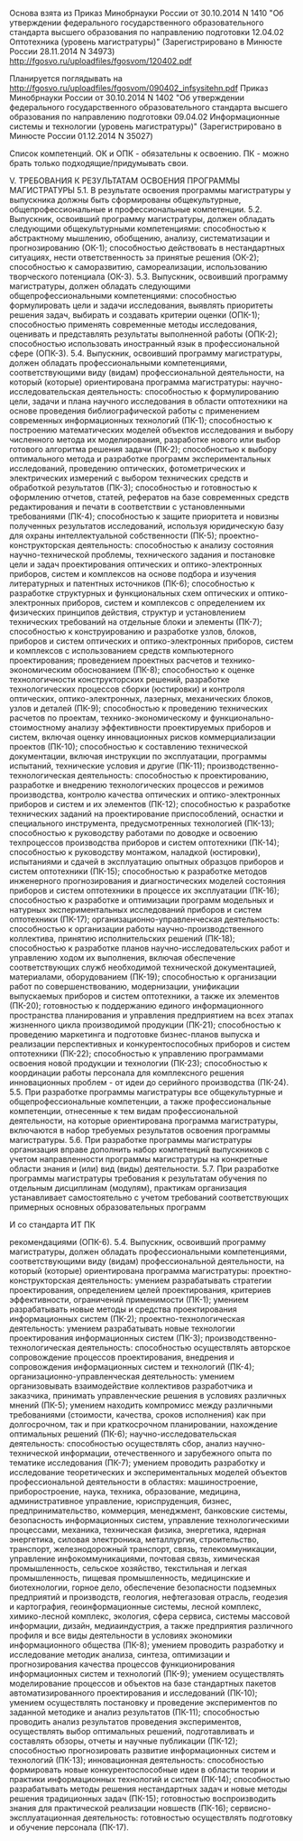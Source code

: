 Основа взята из Приказ Минобрнауки России от 30.10.2014 N 1410
"Об утверждении федерального
государственного образовательного стандарта
высшего образования по направлению
подготовки 12.04.02 Оптотехника (уровень
магистратуры)"
(Зарегистрировано в Минюсте России
28.11.2014 N 34973)
http://fgosvo.ru/uploadfiles/fgosvom/120402.pdf

Планируется поглядывать на
http://fgosvo.ru/uploadfiles/fgosvom/090402_infsysitehn.pdf
Приказ Минобрнауки России от 30.10.2014 N 1402
"Об утверждении федерального
государственного образовательного
стандарта высшего образования по
направлению подготовки 09.04.02
Информационные системы и технологии
(уровень магистратуры)"
(Зарегистрировано в Минюсте России
01.12.2014 N 35027)

Список компетенций.
ОК и ОПК - обязательны к освоению.
ПК - можно брать только подходящие/придумывать свои.

V. ТРЕБОВАНИЯ К РЕЗУЛЬТАТАМ ОСВОЕНИЯ ПРОГРАММЫ МАГИСТРАТУРЫ
5.1. В результате освоения программы магистратуры у выпускника должны быть сформированы
общекультурные, общепрофессиональные и профессиональные компетенции.
5.2. Выпускник, освоивший программу магистратуры, должен обладать следующими
общекультурными компетенциями:
способностью к абстрактному мышлению, обобщению, анализу, систематизации и прогнозированию
(ОК-1);
способностью действовать в нестандартных ситуациях, нести ответственность за принятые решения
(ОК-2);
способностью к саморазвитию, самореализации, использованию творческого потенциала (ОК-3).
5.3. Выпускник, освоивший программу магистратуры, должен обладать следующими
общепрофессиональными компетенциями:
способностью формулировать цели и задачи исследования, выявлять приоритеты решения задач,
выбирать и создавать критерии оценки (ОПК-1);
способностью применять современные методы исследования, оценивать и представлять результаты
выполненной работы (ОПК-2);
способностью использовать иностранный язык в профессиональной сфере (ОПК-3).
5.4. Выпускник, освоивший программу магистратуры, должен обладать профессиональными
компетенциями, соответствующими виду (видам) профессиональной деятельности, на который (которые)
ориентирована программа магистратуры:
научно-исследовательская деятельность:
способностью к формулированию цели, задачи и плана научного исследования в области оптотехники
на основе проведения библиографической работы с применением современных информационных
технологий (ПК-1);
способностью к построению математических моделей объектов исследования и выбору численного
метода их моделирования, разработке нового или выбор готового алгоритма решения задачи (ПК-2);
способностью к выбору оптимального метода и разработке программ экспериментальных
исследований, проведению оптических, фотометрических и электрических измерений с выбором
технических средств и обработкой результатов (ПК-3);
способностью и готовностью к оформлению отчетов, статей, рефератов на базе современных средств
редактирования и печати в соответствии с установленными требованиями (ПК-4);
способностью к защите приоритета и новизны полученных результатов исследований, используя
юридическую базу для охраны интеллектуальной собственности (ПК-5);
проектно-конструкторская деятельность:
способностью к анализу состояния научно-технической проблемы, технического задания и постановке
цели и задач проектирования оптических и оптико-электронных приборов, систем и комплексов на основе
подбора и изучения литературных и патентных источников (ПК-6);
способностью к разработке структурных и функциональных схем оптических и оптико-электронных
приборов, систем и комплексов с определением их физических принципов действия, структур и
установлением технических требований на отдельные блоки и элементы (ПК-7);
способностью к конструированию и разработке узлов, блоков, приборов и систем оптических и
оптико-электронных приборов, систем и комплексов с использованием средств компьютерного
проектирования; проведением проектных расчетов и технико-экономическим обоснованием (ПК-8);
способностью к оценке технологичности конструкторских решений, разработке технологических
процессов сборки (юстировки) и контроля оптических, оптико-электронных, лазерных, механических блоков,
узлов и деталей (ПК-9);
способностью к проведению технических расчетов по проектам, технико-экономическому и
функционально-стоимостному анализу эффективности проектируемых приборов и систем, включая оценку
инновационных рисков коммерциализации проектов (ПК-10);
способностью к составлению технической документации, включая инструкции по эксплуатации,
программы испытаний, технические условия и другие (ПК-11);
производственно-технологическая деятельность:
способностью к проектированию, разработке и внедрению технологических процессов и режимов
производства, контролю качества оптических и оптико-электронных приборов и систем и их элементов
(ПК-12);
способностью к разработке технических заданий на проектирование приспособлений, оснастки и
специального инструмента, предусмотренных технологией (ПК-13);
способностью к руководству работами по доводке и освоению техпроцессов производства приборов и
систем оптотехники (ПК-14);
способностью к руководству монтажом, наладкой (юстировки), испытаниями и сдачей в эксплуатацию
опытных образцов приборов и систем оптотехники (ПК-15);
способностью к разработке методов инженерного прогнозирования и диагностических моделей
состояния приборов и систем оптотехники в процессе их эксплуатации (ПК-16);
способностью к разработке и оптимизации программ модельных и натурных экспериментальных
исследований приборов и систем оптотехники (ПК-17);
организационно-управленческая деятельность:
способностью к организации работы научно-производственного коллектива, принятию
исполнительских решений (ПК-18);
способностью к разработке планов научно-исследовательских работ и управлению ходом их
выполнения, включая обеспечение соответствующих служб необходимой технической документацией,
материалами, оборудованием (ПК-19);
способностью к организации работ по совершенствованию, модернизации, унификации выпускаемых
приборов и систем оптотехники, а также их элементов (ПК-20);
готовностью к поддержанию единого информационного пространства планирования и управления
предприятием на всех этапах жизненного цикла производимой продукции (ПК-21);
способностью к проведению маркетинга и подготовке бизнес-планов выпуска и реализации
перспективных и конкурентоспособных приборов и систем оптотехники (ПК-22);
способностью к управлению программами освоения новой продукции и технологии (ПК-23);
способностью к координации работы персонала для комплексного решения инновационных проблем -
от идеи до серийного производства (ПК-24).
5.5. При разработке программы магистратуры все общекультурные и общепрофессиональные
компетенции, а также профессиональные компетенции, отнесенные к тем видам профессиональной
деятельности, на которые ориентирована программа магистратуры, включаются в набор требуемых
результатов освоения программы магистратуры.
5.6. При разработке программы магистратуры организация вправе дополнить набор компетенций
выпускников с учетом направленности программы магистратуры на конкретные области знания и (или) вид
(виды) деятельности.
5.7. При разработке программы магистратуры требования к результатам обучения по отдельным
дисциплинам (модулям), практикам организация устанавливает самостоятельно с учетом требований
соответствующих примерных основных образовательных программ



И со стандарта ИТ ПК

рекомендациями (ОПК-6).
5.4. Выпускник, освоивший программу магистратуры, должен обладать профессиональными
компетенциями, соответствующими виду (видам) профессиональной деятельности, на который
(которые) ориентирована программа магистратуры:
проектно-конструкторская деятельность:
умением разрабатывать стратегии проектирования, определением целей проектирования,
критериев эффективности, ограничений применимости (ПК-1);
умением разрабатывать новые методы и средства проектирования информационных систем
(ПК-2);
проектно-технологическая деятельность:
умением разрабатывать новые технологии проектирования информационных систем (ПК-3);
производственно-технологическая деятельность:
способностью осуществлять авторское сопровождение процессов проектирования, внедрения и
сопровождения информационных систем и технологий (ПК-4);
организационно-управленческая деятельность:
умением организовывать взаимодействие коллективов разработчика и заказчика, принимать
управленческие решения в условиях различных мнений (ПК-5);
умением находить компромисс между различными требованиями (стоимости, качества, сроков
исполнения) как при долгосрочном, так и при краткосрочном планировании, нахождение оптимальных
решений (ПК-6);
научно-исследовательская деятельность:
способностью осуществлять сбор, анализ научно-технической информации, отечественного и
зарубежного опыта по тематике исследования (ПК-7);
умением проводить разработку и исследование теоретических и экспериментальных моделей
объектов профессиональной деятельности в областях: машиностроение, приборостроение, наука,
техника, образование, медицина, административное управление, юриспруденция, бизнес,
предпринимательство, коммерция, менеджмент, банковские системы, безопасность информационных
систем, управление технологическими процессами, механика, техническая физика, энергетика, ядерная
энергетика, силовая электроника, металлургия, строительство, транспорт, железнодорожный транспорт,
связь, телекоммуникации, управление инфокоммуникациями, почтовая связь, химическая
промышленность, сельское хозяйство, текстильная и легкая промышленность, пищевая
промышленность, медицинские и биотехнологии, горное дело, обеспечение безопасности подземных
предприятий и производств, геология, нефтегазовая отрасль, геодезия и картография,
геоинформационные системы, лесной комплекс, химико-лесной комплекс, экология, сфера сервиса,
системы массовой информации, дизайн, медиаиндустрия, а также предприятия различного профиля и
все виды деятельности в условиях экономики информационного общества (ПК-8);
умением проводить разработку и исследование методик анализа, синтеза, оптимизации и
прогнозирования качества процессов функционирования информационных систем и технологий (ПК-9);
умением осуществлять моделирование процессов и объектов на базе стандартных пакетов
автоматизированного проектирования и исследований (ПК-10);
умением осуществлять постановку и проведение экспериментов по заданной методике и анализ
результатов (ПК-11);
способностью проводить анализ результатов проведения экспериментов, осуществлять выбор
оптимальных решений, подготавливать и составлять обзоры, отчеты и научные публикации (ПК-12);
способностью прогнозировать развитие информационных систем и технологий (ПК-13);
инновационная деятельность:
способностью формировать новые конкурентоспособные идеи в области теории и практики
информационных технологий и систем (ПК-14);
способностью разрабатывать методы решения нестандартных задач и новые методы решения
традиционных задач (ПК-15);
готовностью воспроизводить знания для практической реализации новшеств (ПК-16);
сервисно-эксплуатационная деятельность:
готовностью осуществлять подготовку и обучение персонала (ПК-17).
